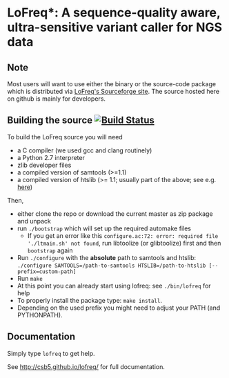 # LoFreq*: A sequence-quality aware, ultra-sensitive variant caller for NGS data



## Note

Most users will want to use either the binary or the
source-code package which is distributed via [LoFreq's
Sourceforge site](https://sourceforge.net/projects/lofreq/files/).
The source hosted here on github is mainly for developers.



## Building the source [![Build Status](https://travis-ci.org/CSB5/lofreq.svg?branch=master)](https://travis-ci.org/CSB5/lofreq)

To build the LoFreq source you will need

- a C compiler (we used gcc and clang routinely)
- a Python 2.7 interpreter
- zlib developer files
- a compiled version of samtools (>=1.1)
- a compiled version of htslib (>= 1.1; usually part of the above; see
 e.g. [here](http://sourceforge.net/projects/samtools/files/samtools/1.1/samtools-1.1.tar.bz2/download))

Then, 

- either clone the repo or download the current master as zip package and unpack
- run `./bootstrap` which will set up the required automake files
  - If you get an error like this `configure.ac:72: error: required file './ltmain.sh' not found`,  run libtoolize (or glibtoolize) first and then `bootstrap` again
- Run `./configure` with the **absolute** path to samtools and htslib: `./configure SAMTOOLS=/path-to-samtools HTSLIB=/path-to-htslib [--prefix=custom-path]`
- Run `make`
- At this point you can already start using lofreq: see `./bin/lofreq` for help
- To properly install the package type: `make install`.
- Depending on the used prefix you might need to adjust your PATH (and PYTHONPATH).


## Documentation

Simply type `lofreq` to get help.

See http://csb5.github.io/lofreq/ for full documentation.





